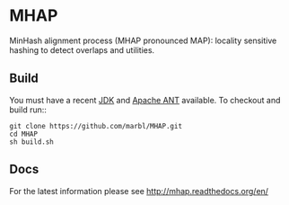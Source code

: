 # MHAP

MinHash alignment process (MHAP pronounced MAP): locality sensitive hashing to detect overlaps and utilities.

## Build

You must have a recent  [JDK](http://www.oracle.com/technetwork/java/javase/downloads/jdk7-downloads-1880260.html "JDK") and [Apache ANT](http://ant.apache.org/ "ANT") available. To checkout and build run::
  
    git clone https://github.com/marbl/MHAP.git
    cd MHAP
    sh build.sh

## Docs
For the latest information please see http://mhap.readthedocs.org/en/
